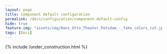 ```yaml
---
layout: page
title: Component default configuration
permalink: /docs/configuration/component-default-config
hide: true
feature-img: "assets/img/Hans_Otto_Theater_Potsdam_-_fake_colors_cut.jpg"
tags: [Docs]
---
```


{% include /under_construction.html %}
